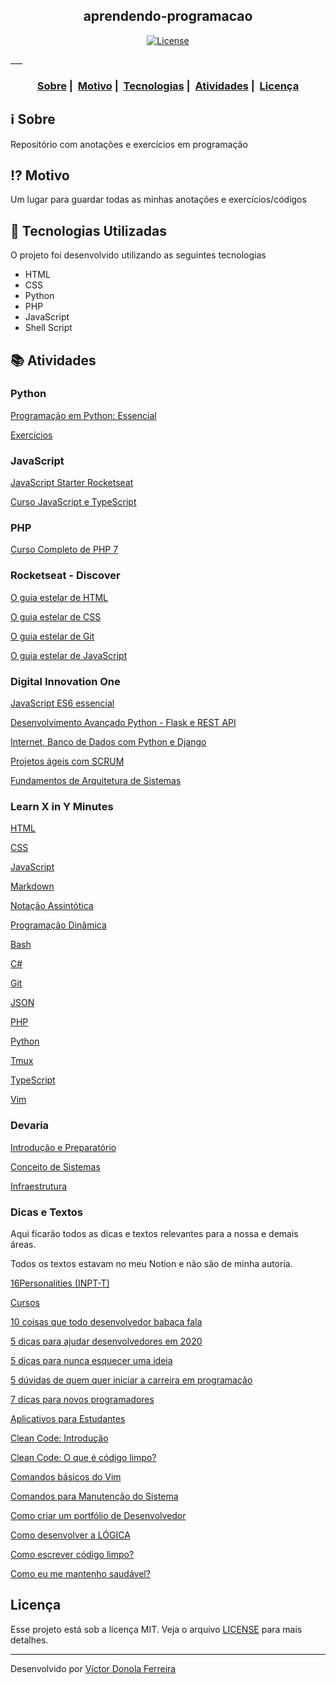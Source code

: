 <h2 align="center">aprendendo-programacao</h2>

<p align="center">
  <a href="LICENSE">
    <img alt="License" src="https://img.shields.io/badge/license-MIT-%23F8952D">
  </a>
</p>
___

<h3 align="center">
  <a href="#information_source-sobre">Sobre</a>&nbsp;|&nbsp;
  <a href="#interrobang-motivo">Motivo</a>&nbsp;|&nbsp;
  <a href="#rocket-tecnologias-utilizadas">Tecnologias</a>&nbsp;|&nbsp;
  <a href="#books-atividades">Atividades</a>&nbsp;|&nbsp;
  <a href="#licença">Licença</a>
</h3>

## :information_source: Sobre

Repositório com anotações e exercícios em programação

## :interrobang: Motivo

Um lugar para guardar todas as minhas anotações e exercícios/códigos

## :rocket: Tecnologias Utilizadas

O projeto foi desenvolvido utilizando as seguintes tecnologias

- HTML
- CSS
- Python
- PHP
- JavaScript
- Shell Script

## :books: Atividades

<h3>Python</h3>

<a href="https://github.com/vdonoladev/aprendendo-programacao/tree/master/Python/Programa%C3%A7%C3%A3o_em_Python_Essencial">Programação em Python: Essencial</a>

<a href="https://github.com/vdonoladev/aprendendo-programacao/tree/master/Python/Exerc%C3%ADcios_Python">Exercícios</a>

<h3>JavaScript</h3>

<a href="https://github.com/vdonoladev/aprendendo-programacao/tree/master/JavaScript/Curso_JavaScript_Rocketseat">JavaScript Starter Rocketseat</a>

<a href="https://github.com/vdonoladev/aprendendo-programacao/tree/master/JavaScript/Curso_JavaScript%26TypeScript">Curso JavaScript e TypeScript</a>

<h3>PHP</h3>

<a href="https://github.com/vdonoladev/aprendendo-programacao/tree/master/PHP/Curso%20Completo%20de%20PHP%207">Curso Completo de PHP 7</a>

<h3>Rocketseat - Discover</h3>

<a href="https://github.com/vdonoladev/aprendendo-programacao/tree/master/Discover%20-%20Rocketseat/Guias%20estelares/O%20guia%20estelar%20de%20HTML">O guia estelar de HTML</a>

<a href="https://github.com/vdonoladev/aprendendo-programacao/tree/master/Discover%20-%20Rocketseat/Guias%20estelares/O%20guia%20estelar%20de%20CSS">O guia estelar de CSS</a>

<a href="https://github.com/vdonoladev/aprendendo-programacao/tree/master/Discover%20-%20Rocketseat/Guias%20estelares/O%20guia%20estelar%20de%20Git">O guia estelar de Git</a>

<a href="https://github.com/vdonoladev/aprendendo-programacao/tree/master/Discover%20-%20Rocketseat/Guias%20estelares/O%20guia%20estelar%20de%20JavaScript">O guia estelar de JavaScript</a>

<h3>Digital Innovation One</h3>

<a href="https://github.com/vdonoladev/aprendendo-programacao/tree/master/Digital%20Innovation%20One/JavaScript%20ES6%20essencial">JavaScript ES6 essencial</a>

<a href="https://github.com/vdonoladev/aprendendo-programacao/tree/master/Digital%20Innovation%20One/Desenvolvimento%20Avan%C3%A7ado%20Python%20-%20Flask%20e%20REST%20API">Desenvolvimento Avançado Python - Flask e REST API</a>

<a href="https://github.com/vdonoladev/aprendendo-programacao/tree/master/Digital%20Innovation%20One/Internet%2C%20Banco%20de%20Dados%20com%20Python%20e%20Django">Internet, Banco de Dados com Python e Django</a>

<a href="https://github.com/vdonoladev/aprendendo-programacao/tree/master/Digital%20Innovation%20One/Projetos%20%C3%A1geis%20com%20SCRUM">Projetos ágeis com SCRUM</a>

<a href="https://github.com/vdonoladev/aprendendo-programacao/tree/master/Digital%20Innovation%20One/Fundamentos%20de%20Arquitetura%20de%20Sistemas">Fundamentos de Arquitetura de Sistemas</a>

<h3>Learn X in Y Minutes</h3>

<a href="https://github.com/vdonoladev/aprendendo-programacao/tree/master/Learn%20X%20in%20Y%20Minutes/HTML">HTML</a>

<a href="https://github.com/vdonoladev/aprendendo-programacao/tree/master/Learn%20X%20in%20Y%20Minutes/CSS">CSS</a>

<a href="https://github.com/vdonoladev/aprendendo-programacao/tree/master/Learn%20X%20in%20Y%20Minutes/JavaScript">JavaScript</a>

<a href="https://github.com/vdonoladev/aprendendo-programacao/tree/master/Learn%20X%20in%20Y%20Minutes/Markdown">Markdown</a>

<a href="https://github.com/vdonoladev/aprendendo-programacao/tree/master/Learn%20X%20in%20Y%20Minutes/Nota%C3%A7%C3%A3o%20Assint%C3%B3tica">Notação Assintótica</a>

<a href="https://github.com/vdonoladev/aprendendo-programacao/tree/master/Learn%20X%20in%20Y%20Minutes/Programa%C3%A7%C3%A3o%20Din%C3%A2mica">Programação Dinâmica</a>

<a href="https://github.com/vdonoladev/aprendendo-programacao/tree/master/Learn%20X%20in%20Y%20Minutes/Bash">Bash</a>

<a href="https://github.com/vdonoladev/aprendendo-programacao/tree/master/Learn%20X%20in%20Y%20Minutes/C%23">C#</a>

<a href="https://github.com/vdonoladev/aprendendo-programacao/tree/master/Learn%20X%20in%20Y%20Minutes/Git">Git</a>

<a href="https://github.com/vdonoladev/aprendendo-programacao/tree/master/Learn%20X%20in%20Y%20Minutes/JSON">JSON</a>

<a href="https://github.com/vdonoladev/aprendendo-programacao/tree/master/Learn%20X%20in%20Y%20Minutes/PHP">PHP</a>

<a href="https://github.com/vdonoladev/aprendendo-programacao/tree/master/Learn%20X%20in%20Y%20Minutes/Python">Python</a>

<a href="https://github.com/vdonoladev/aprendendo-programacao/tree/master/Learn%20X%20in%20Y%20Minutes/Tmux">Tmux</a>

<a href="https://github.com/vdonoladev/aprendendo-programacao/tree/master/Learn%20X%20in%20Y%20Minutes/TypeScript">TypeScript</a>

<a href="https://github.com/vdonoladev/aprendendo-programacao/tree/master/Learn%20X%20in%20Y%20Minutes/Vim">Vim</a>

<h3>Devaria</h3>

<a href="https://github.com/vdonoladev/aprendendo-programacao/tree/master/Devaria/Introdu%C3%A7%C3%A3o%20e%20Preparat%C3%B3rio">Introdução e Preparatório</a>

<a href="https://github.com/vdonoladev/aprendendo-programacao/tree/master/Devaria/Conceito%20de%20Sistemas">Conceito de Sistemas</a>

<a href="https://github.com/vdonoladev/aprendendo-programacao/tree/master/Devaria/Infraestrutura">Infraestrutura</a>

<h3>Dicas e Textos</h3>

<p>Aqui ficarão todos as dicas e textos relevantes para a nossa e demais áreas.</p>

<p>Todos os textos estavam no meu Notion e não são de minha autoria.</p>

<a href="https://github.com/vdonoladev/aprendendo-programacao/tree/master/Dicas%20e%20Textos/16Personalities%20(INPT-T)">16Personalities (INPT-T)</a>

<a href="https://github.com/vdonoladev/aprendendo-programacao/tree/master/Dicas%20e%20Textos/Cursos">Cursos</a>

<a href="https://github.com/vdonoladev/aprendendo-programacao/blob/master/Dicas%20e%20Textos/10%20coisas%20que%20todo%20desenvolvedor%20babaca%20fala.md">10 coisas que todo desenvolvedor babaca fala</a>

<a href="https://github.com/vdonoladev/aprendendo-programacao/blob/master/Dicas%20e%20Textos/5%20dicas%20para%20ajudar%20desenvolvedores%20em%202020.md">5 dicas para ajudar desenvolvedores em 2020</a>

<a href="https://github.com/vdonoladev/aprendendo-programacao/blob/master/Dicas%20e%20Textos/5%20dicas%20para%20nunca%20esquecer%20uma%20ideia.md">5 dicas para nunca esquecer uma ideia</a>

<a href="https://github.com/vdonoladev/aprendendo-programacao/blob/master/Dicas%20e%20Textos/5%20d%C3%BAvidas%20de%20quem%20quer%20iniciar%20a%20carreira%20em%20programa%C3%A7%C3%A3o.md">5 dúvidas de quem quer iniciar a carreira em programação</a>

<a href="https://github.com/vdonoladev/aprendendo-programacao/blob/master/Dicas%20e%20Textos/7%20dicas%20para%20novos%20programadores.md">7 dicas para novos programadores</a>

<a href="https://github.com/vdonoladev/aprendendo-programacao/blob/master/Dicas%20e%20Textos/Aplicativos%20para%20Estudantes.md">Aplicativos para Estudantes</a>

<a href="https://github.com/vdonoladev/aprendendo-programacao/blob/master/Dicas%20e%20Textos/Clean%20Code:%20Introdu%C3%A7%C3%A3o.md">Clean Code: Introdução</a>

<a href="https://github.com/vdonoladev/aprendendo-programacao/blob/master/Dicas%20e%20Textos/Clean%20Code:%20O%20que%20%C3%A9%20c%C3%B3digo%20limpo%3F.md">Clean Code: O que é código limpo?</a>

<a href="https://github.com/vdonoladev/aprendendo-programacao/blob/master/Dicas%20e%20Textos/Comandos%20b%C3%A1sicos%20do%20Vim.md">Comandos básicos do Vim</a>

<a href="https://github.com/vdonoladev/aprendendo-programacao/blob/master/Dicas%20e%20Textos/Comandos%20para%20Manuten%C3%A7%C3%A3o%20do%20Sistema.md">Comandos para Manutenção do Sistema</a>

<a href="https://github.com/vdonoladev/aprendendo-programacao/blob/master/Dicas%20e%20Textos/Como%20criar%20um%20Portf%C3%B3lio%20de%20Desenvolvedor.md">Como criar um portfólio de Desenvolvedor</a>

<a href="https://github.com/vdonoladev/aprendendo-programacao/blob/master/Dicas%20e%20Textos/Como%20desenvolver%20a%20L%C3%93GICA.md">Como desenvolver a LÓGICA</a>

<a href="https://github.com/vdonoladev/aprendendo-programacao/blob/master/Dicas%20e%20Textos/Como%20escrever%20c%C3%B3digo%20limpo%3F.md">Como escrever código limpo?</a>

<a href="https://github.com/vdonoladev/aprendendo-programacao/blob/master/Dicas%20e%20Textos/Como%20eu%20me%20mantenho%20saud%C3%A1vel%3F.md">Como eu me mantenho saudável?</a>

## Licença

Esse projeto está sob a licença MIT. Veja o arquivo [LICENSE](LICENSE) para mais detalhes.

---

Desenvolvido por <a href="https://github.com/vdonoladev">Víctor Donola Ferreira</a>

